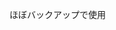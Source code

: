 
<!---
tahuman/tahuman is a ✨ special ✨ repository because its `README.md` (this file) appears on your GitHub profile.
You can click the Preview link to take a look at your changes.
--->
ほぼバックアップで使用
